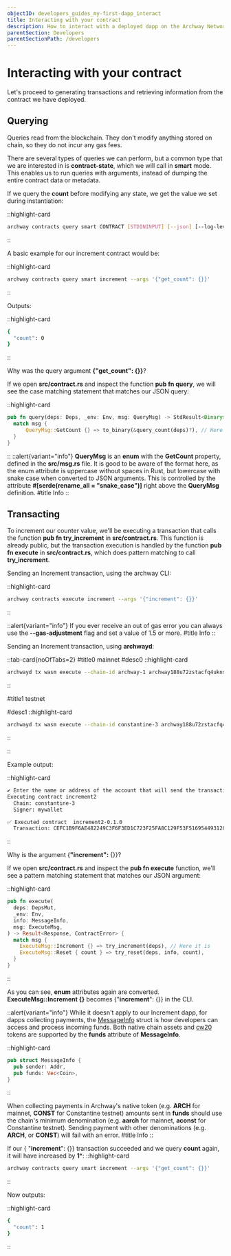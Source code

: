 ```yaml
---
objectID: developers_guides_my-first-dapp_interact
title: Interacting with your contract
description: How to interact with a deployed dapp on the Archway Network
parentSection: Developers
parentSectionPath: /developers
---
```


# Interacting with your contract

Let's proceed to generating transactions and retrieving information from the contract we have deployed.

## Querying

Queries read from the blockchain. They don't modify anything stored on chain, so they do not incur any gas fees.

There are several types of queries we can perform, but a common type that we are interested in is **contract-state**, which we will call in **smart** mode. This enables us to run queries with arguments, instead of dumping the entire contract data or metadata.

If we query the **count** before modifying any state, we get the value we set during instantiation:

::highlight-card
```bash
archway contracts query smart CONTRACT [STDININPUT] [--json] [--log-level debug|error|info|warn] [--no-validation] [--args <value> | --args-file <value>| ]
```
::

A basic example for our increment contract would be:

::highlight-card
```bash
archway contracts query smart increment --args '{"get_count": {}}'
```
::

Outputs:

::highlight-card
```bash
{
  "count": 0
}
```
::

Why was the query argument **{"get_count": {}}**?

If we open **src/contract.rs** and inspect the function **pub fn query**, we will see the case matching statement that matches our JSON query:

::highlight-card

```rust
pub fn query(deps: Deps, _env: Env, msg: QueryMsg) -> StdResult<Binary> {
  match msg {
      QueryMsg::GetCount {} => to_binary(&query_count(deps)?), // Here it is
  }
}
```

::
::alert{variant="info"}
**QueryMsg** is an **enum** with the **GetCount** property, defined in the **src/msg.rs** file. It is good to be aware of the format here, as the enum attribute is uppercase without spaces in Rust, but lowercase with snake case when converted to JSON arguments. This is controlled by the attribute **#[serde(rename_all = "snake_case")]** right above the **QueryMsg** definition.
#title
Info
::

## Transacting

To increment our counter value, we'll be executing a transaction that calls the function **pub fn try_increment** in **src/contract.rs**. This function is already public, but the transaction execution is handled by the function **pub fn execute** in **src/contract.rs**, which does pattern matching to call **try_increment**.

Sending an Increment transaction, using the archway CLI:


::highlight-card
```bash
archway contracts execute increment --args '{"increment": {}}'
```
::


::alert{variant="info"}
If you ever receive an out of gas error you can always use the **--gas-adjustment** flag and set a value of 1.5 or more.
#title
Info
::

Sending an Increment transaction, using **archwayd**:

::tab-card{noOfTabs=2}
#title0
mainnet
#desc0
::highlight-card


```bash
archwayd tx wasm execute --chain-id archway-1 archway188u72zstacfq4uknszr0cqry8vn68ynrcfcee4xjlmk6v2vhewysnkr798  '{"increment": {}}' --from my-wallet --node https://rpc.mainnet.archway.io:443 --gas auto --gas-prices $(archwayd q rewards estimate-fees 1 --node 'https://rpc.mainnet.archway.io:443' --output json | jq -r '.gas_unit_price | (.amount + .denom)') --gas-adjustment 1.3
```

::

#title1
testnet

#desc1
::highlight-card

```bash
archwayd tx wasm execute --chain-id constantine-3 archway188u72zstacfq4uknszr0cqry8vn68ynrcfcee4xjlmk6v2vhewysnkr798  '{"increment": {}}' --from my-wallet --node https://rpc.constantine.archway.io:443 --gas auto --gas-prices $(archwayd q rewards estimate-fees 1 --node 'https://rpc.constantine.archway.io:443' --output json | jq -r '.gas_unit_price | (.amount + .denom)') --gas-adjustment 1.3
```

::

::


Example output:

::highlight-card
```bash
✔ Enter the name or address of the account that will send the transaction … mywallet
Executing contract increment2
  Chain: constantine-3
  Signer: mywallet

✅ Executed contract  increment2-0.1.0
  Transaction: CEFC1B9F6AE482249C3F6F3ED1C723F25FA8C129F53F5169544931207769311A
```
::

Why is the argument {**"increment":** {}}?

If we open **src/contract.rs** and inspect the **pub fn execute** function, we'll see a pattern matching statement that matches our JSON argument:

::highlight-card
```rust
pub fn execute(
  deps: DepsMut,
  _env: Env,
  info: MessageInfo,
  msg: ExecuteMsg,
) -> Result<Response, ContractError> {
  match msg {
    ExecuteMsg::Increment {} => try_increment(deps), // Here it is
    ExecuteMsg::Reset { count } => try_reset(deps, info, count),
  }
}
```
::

As you can see, **enum** attributes again are converted. **ExecuteMsg::Increment {}** becomes {"**increment**": {}} in the CLI.

::alert{variant="info"}
While it doesn't apply to our Increment dapp, for dapps collecting payments, the <a href="https://docs.rs/cosmwasm-std/latest/cosmwasm_std/struct.MessageInfo.html" target="_blank">MessageInfo</a>  struct is how developers can access and process incoming funds. Both native chain assets and <a href="https://github.com/CosmWasm/cw-plus/blob/main/packages/cw20/README.md" target="_blank">cw20</a>  tokens are supported by the **funds** attribute of **MessageInfo**.

::highlight-card

```rs
pub struct MessageInfo {
  pub sender: Addr,
  pub funds: Vec<Coin>,
}
```

::

When collecting payments in Archway's native token (e.g. **ARCH** for mainnet, **CONST** for Constantine testnet) amounts sent in **funds** should use the chain's minimum denomination (e.g. **aarch** for mainnet, **aconst** for Constantine testnet). Sending payment with other denominations (e.g. **ARCH**, or **CONST**) will fail with an error.
#title
Info
::

If our { "**increment**": {}} transaction succeeded and we query **count** again, it will have increased by **1***:
::highlight-card

```bash
archway contracts query smart increment --args '{"get_count": {}}'
```

::

Now outputs:

::highlight-card

```bash
{
  "count": 1
}
```

::
